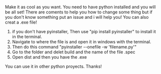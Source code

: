 Make it as cool as you want. You need to have python installed and you will be all set! There are coments to help you how to change some thing but if you don't know something put an issue and i will help you! You can also creat a .exe file!

1. if you don't have pyinstaller, Then use "pip install pyinstaller" to install it in the terminal.
2. Navigate to where the file is and open it in windows with the terminal.
3. Then do this command "pyinstaller --onefile -w 'filename.py'"
4. Go to the folder and delet build and the name of the file .spec
5. Open dist and then you have the .exe

You can use it in other python proyects.
Thanks!
